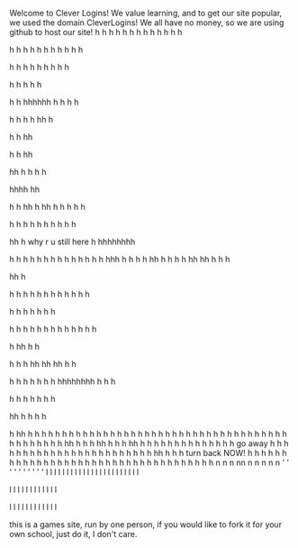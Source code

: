 Welcome to Clever Logins! We value learning, and to get our site popular, we used the domain CleverLogins! We all have no money, so we are using github to host our site! 
h
h
h
h
h
h
h
h
h
h
h
h
h

h
h
h
h
h
h
h
h
h
h
h

h
h
h
h
h
h
h
h
h

h
h
h
h
h

h
h
hhhhhh
h
h
h
h

h
h
h
h
hh
h

h
h
hh

h
h
hh

hh
h
h
h
h

hhhh
hh

h
h
hh
h
hh
h
h
h
h
h

h
h
h
h
h
h
h
h
h
h

hh
h
why r u still here
h
hhhhhhhh


h
h
h
h
h
h
h
h
h
h
h
h
h
h
hhh
h
h
h
h
hh
h
h
h
h
hh
hh
h
h
h

hh
h

h
h
h
h
h
h
h
h
h
h
h
h

h
h
h
h
h
h
h

h
h
h
h
h
h
h
h
h
h
h
h
h

h
hh
h
h

h
h
h
hh
hh
hh
h
h

h
h
h
h
h
h
h
hhhhhhhh
h
h
h

h
h
h
h
h
h
h

hh
h
h
h
h

h
hh
h
h
h
h
h
h
h
h
h
h
h
h
h
h
h
h
h
h
h
h
h
h
h
h
h
h
h
h
h
h
h
h
h
h
h
h
h
h
h
h
h
h
h
h
h
h
hh
h
h
h
hh
h
h
h
hh
h
h
h
h
h
h
h
h
h
h
h
h
h
h
go away
h
h
h
h
h
h
h
h
h
h
h
h
h
h
h
h
h
h
h
h
h
h
h
h
hh
h
h
h
turn back NOW!
h
h
h
h
h
h
h
h
h
h
h
h
h
h
h
h
h
h
h
h
h
h
h
h
h
h
h
h
h
h
h
h
h
h
h
h
n
n
n
nn
n
n
n
n
n
'
'
'
'
'
'
'
'
'
'
l
l
l
l
l
l
l
l
l
l
l
l
l
l
l
l
l
l
l
l
l
l
l

l
l
l
l
l
l
l
l
l
l
l
l

l
l
l
l
l
l
l
l
l
l
l
l













this is a games site, run by one person, if you would like to fork it for your own school, just do it, I don't care.
